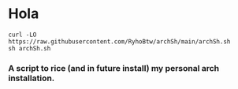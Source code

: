# Hola

```
curl -LO https://raw.githubusercontent.com/RyhoBtw/archSh/main/archSh.sh
sh archSh.sh
```
### A script to rice (and in future install) my personal arch installation.
